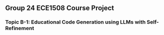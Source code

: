 ## Group 24 ECE1508 Course Project

### Topic B-1: Educational Code Generation using LLMs with Self-Refinement

